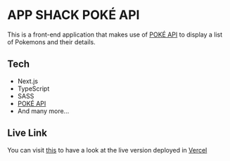 
# APP SHACK POKÉ API

This is a front-end application that makes use of [POKÉ API](https://pokeapi.co/) to display a list of Pokemons and their details.

## Tech

-   Next.js
-   TypeScript
-   SASS
-   [POKÉ API](https://pokeapi.co/)
-   And many more...

## Live Link

You can visit [this](https://appshack-pokemon.vercel.app/) to have a look at the live version deployed in [Vercel](https://vercel.com/)
